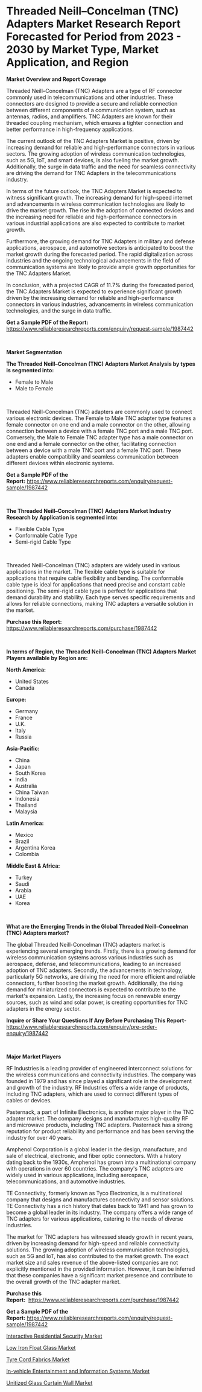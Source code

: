 <p><h1>Threaded Neill–Concelman (TNC) Adapters Market Research Report Forecasted for Period from 2023 -  2030 by Market Type, Market Application, and Region</h1></p><p><strong>Market Overview and Report Coverage</strong></p>
<p><p>Threaded Neill–Concelman (TNC) Adapters are a type of RF connector commonly used in telecommunications and other industries. These connectors are designed to provide a secure and reliable connection between different components of a communication system, such as antennas, radios, and amplifiers. TNC Adapters are known for their threaded coupling mechanism, which ensures a tighter connection and better performance in high-frequency applications.</p><p>The current outlook of the TNC Adapters Market is positive, driven by increasing demand for reliable and high-performance connectors in various sectors. The growing adoption of wireless communication technologies, such as 5G, IoT, and smart devices, is also fueling the market growth. Additionally, the surge in data traffic and the need for seamless connectivity are driving the demand for TNC Adapters in the telecommunications industry.</p><p>In terms of the future outlook, the TNC Adapters Market is expected to witness significant growth. The increasing demand for high-speed internet and advancements in wireless communication technologies are likely to drive the market growth. The rise in the adoption of connected devices and the increasing need for reliable and high-performance connectors in various industrial applications are also expected to contribute to market growth.</p><p>Furthermore, the growing demand for TNC Adapters in military and defense applications, aerospace, and automotive sectors is anticipated to boost the market growth during the forecasted period. The rapid digitalization across industries and the ongoing technological advancements in the field of communication systems are likely to provide ample growth opportunities for the TNC Adapters Market.</p><p>In conclusion, with a projected CAGR of 11.7% during the forecasted period, the TNC Adapters Market is expected to experience significant growth driven by the increasing demand for reliable and high-performance connectors in various industries, advancements in wireless communication technologies, and the surge in data traffic.</p></p>
<p><strong>Get a Sample PDF of the Report:</strong> <a href="https://www.reliableresearchreports.com/enquiry/request-sample/1987442">https://www.reliableresearchreports.com/enquiry/request-sample/1987442</a></p>
<p>&nbsp;</p>
<p><strong>Market Segmentation</strong></p>
<p><strong>The Threaded Neill–Concelman (TNC) Adapters Market Analysis by types is segmented into:</strong></p>
<p><ul><li>Female to Male</li><li>Male to Female</li></ul></p>
<p>&nbsp;</p>
<p><p>Threaded Neill-Concelman (TNC) adapters are commonly used to connect various electronic devices. The Female to Male TNC adapter type features a female connector on one end and a male connector on the other, allowing connection between a device with a female TNC port and a male TNC port. Conversely, the Male to Female TNC adapter type has a male connector on one end and a female connector on the other, facilitating connection between a device with a male TNC port and a female TNC port. These adapters enable compatibility and seamless communication between different devices within electronic systems.</p></p>
<p><strong>Get a Sample PDF of the Report:</strong>&nbsp;<a href="https://www.reliableresearchreports.com/enquiry/request-sample/1987442">https://www.reliableresearchreports.com/enquiry/request-sample/1987442</a></p>
<p>&nbsp;</p>
<p><strong>The Threaded Neill–Concelman (TNC) Adapters Market Industry Research by Application is segmented into:</strong></p>
<p><ul><li>Flexible Cable Type</li><li>Conformable Cable Type</li><li>Semi-rigid Cable Type</li></ul></p>
<p>&nbsp;</p>
<p><p>Threaded Neill-Concelman (TNC) adapters are widely used in various applications in the market. The flexible cable type is suitable for applications that require cable flexibility and bending. The conformable cable type is ideal for applications that need precise and constant cable positioning. The semi-rigid cable type is perfect for applications that demand durability and stability. Each type serves specific requirements and allows for reliable connections, making TNC adapters a versatile solution in the market.</p></p>
<p><strong>Purchase this Report:</strong>&nbsp; <a href="https://www.reliableresearchreports.com/purchase/1987442">https://www.reliableresearchreports.com/purchase/1987442</a></p>
<p>&nbsp;</p>
<p><strong>In terms of Region, the Threaded Neill–Concelman (TNC) Adapters Market Players available by Region are:</strong></p>
<p>
    <p> <strong> North America: </strong>
        <ul>
            <li>United States</li>
            <li>Canada</li>
        </ul>
        </p> 
    <p> <strong> Europe: </strong>
        <ul>
            <li>Germany</li>
            <li>France</li>
            <li>U.K.</li>
            <li>Italy</li>
            <li>Russia</li>
        </ul>
        </p> 
    <p> <strong> Asia-Pacific: </strong>
        <ul>
            <li>China</li>
            <li>Japan</li>
            <li>South Korea</li>
            <li>India</li>
            <li>Australia</li>
            <li>China Taiwan</li>
            <li>Indonesia</li>
            <li>Thailand</li>
            <li>Malaysia</li>
        </ul>
        </p> 
    <p> <strong> Latin America: </strong>
        <ul>
            <li>Mexico</li>
            <li>Brazil</li>
            <li>Argentina Korea</li>
            <li>Colombia</li>
        </ul>
        </p> 
    <p> <strong> Middle East & Africa: </strong>
        <ul>
            <li>Turkey</li>
            <li>Saudi</li>
            <li>Arabia</li>
            <li>UAE</li>
            <li>Korea</li>
        </ul>
    </p>
    </p>
<p>&nbsp;</p>
<p><strong>What are the Emerging Trends in the Global Threaded Neill–Concelman (TNC) Adapters market?</strong></p>
<p><p>The global Threaded Neill-Concelman (TNC) adapters market is experiencing several emerging trends. Firstly, there is a growing demand for wireless communication systems across various industries such as aerospace, defense, and telecommunications, leading to an increased adoption of TNC adapters. Secondly, the advancements in technology, particularly 5G networks, are driving the need for more efficient and reliable connectors, further boosting the market growth. Additionally, the rising demand for miniaturized connectors is expected to contribute to the market's expansion. Lastly, the increasing focus on renewable energy sources, such as wind and solar power, is creating opportunities for TNC adapters in the energy sector.</p></p>
<p><strong>Inquire or Share Your Questions If Any Before Purchasing This Report</strong>- <a href="https://www.reliableresearchreports.com/enquiry/pre-order-enquiry/1987442">https://www.reliableresearchreports.com/enquiry/pre-order-enquiry/1987442</a></p>
<p>&nbsp;</p>
<p><strong>Major Market Players</strong></p>
<p><p>RF Industries is a leading provider of engineered interconnect solutions for the wireless communications and connectivity industries. The company was founded in 1979 and has since played a significant role in the development and growth of the industry. RF Industries offers a wide range of products, including TNC adapters, which are used to connect different types of cables or devices.</p><p>Pasternack, a part of Infinite Electronics, is another major player in the TNC adapter market. The company designs and manufactures high-quality RF and microwave products, including TNC adapters. Pasternack has a strong reputation for product reliability and performance and has been serving the industry for over 40 years.</p><p>Amphenol Corporation is a global leader in the design, manufacture, and sale of electrical, electronic, and fiber optic connectors. With a history dating back to the 1930s, Amphenol has grown into a multinational company with operations in over 60 countries. The company's TNC adapters are widely used in various applications, including aerospace, telecommunications, and automotive industries.</p><p>TE Connectivity, formerly known as Tyco Electronics, is a multinational company that designs and manufactures connectivity and sensor solutions. TE Connectivity has a rich history that dates back to 1941 and has grown to become a global leader in its industry. The company offers a wide range of TNC adapters for various applications, catering to the needs of diverse industries.</p><p>The market for TNC adapters has witnessed steady growth in recent years, driven by increasing demand for high-speed and reliable connectivity solutions. The growing adoption of wireless communication technologies, such as 5G and IoT, has also contributed to the market growth. The exact market size and sales revenue of the above-listed companies are not explicitly mentioned in the provided information. However, it can be inferred that these companies have a significant market presence and contribute to the overall growth of the TNC adapter market.</p></p>
<p><strong>Purchase this Report:</strong>&nbsp;&nbsp;<a href="https://www.reliableresearchreports.com/purchase/1987442">https://www.reliableresearchreports.com/purchase/1987442</a></p>
<p></p>
<p><strong>Get a Sample PDF of the Report:</strong>&nbsp;<a href="https://www.reliableresearchreports.com/enquiry/request-sample/1987442">https://www.reliableresearchreports.com/enquiry/request-sample/1987442</a></p>
<p><p><a href="https://github.com/jonneygiverf/Market-Research-Report-List-1/blob/main/interactive-residential-security-market.md">Interactive Residential Security Market</a></p><p><a href="https://medium.com/@amandagarza17/low-iron-float-glass-market-trends-forecast-and-competitive-analysis-to-2030-bdfd6044046d">Low Iron Float Glass Market</a></p><p><a href="https://medium.com/@vincentalvarez1980/tyre-cord-fabrics-market-report-reveals-the-latest-trends-and-growth-opportunities-of-this-market-55d9e63eb41e">Tyre Cord Fabrics Market</a></p><p><a href="https://github.com/prosalinda88/Market-Research-Report-List-1/blob/main/in-vehicle-entertainment-and-information-systems-market.md">In-vehicle Entertainment and Information Systems Market</a></p><p><a href="https://medium.com/@josephweaver29/unitized-glass-curtain-wall-market-size-market-outlook-and-market-forecast-2023-to-2030-14f9c7f29940">Unitized Glass Curtain Wall Market</a></p></p>